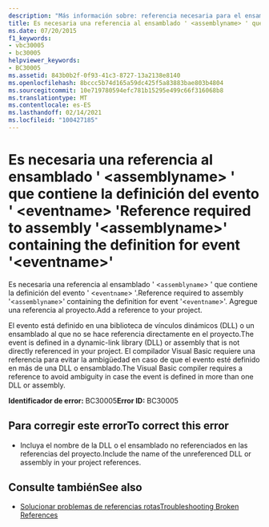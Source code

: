 ```yaml
---
description: "Más información sobre: referencia necesaria para el ensamblado ' <assemblyname> ' que contiene la definición del evento ' <eventname> '"
title: Es necesaria una referencia al ensamblado ' <assemblyname> ' que contiene la definición del evento ' <eventname> '
ms.date: 07/20/2015
f1_keywords:
- vbc30005
- bc30005
helpviewer_keywords:
- BC30005
ms.assetid: 843b0b2f-0f93-41c3-8727-13a2138e8140
ms.openlocfilehash: 8bccc5b74d165a59dc425f5a83883bae803b4804
ms.sourcegitcommit: 10e719780594efc781b15295e499c66f316068b8
ms.translationtype: MT
ms.contentlocale: es-ES
ms.lasthandoff: 02/14/2021
ms.locfileid: "100427185"
---
```

# <a name="reference-required-to-assembly-assemblyname-containing-the-definition-for-event-eventname"></a><span data-ttu-id="6f77c-103">Es necesaria una referencia al ensamblado ' \<assemblyname> ' que contiene la definición del evento ' \<eventname> '</span><span class="sxs-lookup"><span data-stu-id="6f77c-103">Reference required to assembly '\<assemblyname>' containing the definition for event '\<eventname>'</span></span>

<span data-ttu-id="6f77c-104">Es necesaria una referencia al ensamblado ' <`assemblyname`> ' que contiene la definición del evento ' <`eventname`> '.</span><span class="sxs-lookup"><span data-stu-id="6f77c-104">Reference required to assembly '<`assemblyname`>' containing the definition for event '<`eventname`>'.</span></span> <span data-ttu-id="6f77c-105">Agregue una referencia al proyecto.</span><span class="sxs-lookup"><span data-stu-id="6f77c-105">Add a reference to your project.</span></span>  
  
 <span data-ttu-id="6f77c-106">El evento está definido en una biblioteca de vínculos dinámicos (DLL) o un ensamblado al que no se hace referencia directamente en el proyecto.</span><span class="sxs-lookup"><span data-stu-id="6f77c-106">The event is defined in a dynamic-link library (DLL) or assembly that is not directly referenced in your project.</span></span> <span data-ttu-id="6f77c-107">El compilador Visual Basic requiere una referencia para evitar la ambigüedad en caso de que el evento esté definido en más de una DLL o ensamblado.</span><span class="sxs-lookup"><span data-stu-id="6f77c-107">The Visual Basic compiler requires a reference to avoid ambiguity in case the event is defined in more than one DLL or assembly.</span></span>  
  
 <span data-ttu-id="6f77c-108">**Identificador de error:** BC30005</span><span class="sxs-lookup"><span data-stu-id="6f77c-108">**Error ID:** BC30005</span></span>  
  
## <a name="to-correct-this-error"></a><span data-ttu-id="6f77c-109">Para corregir este error</span><span class="sxs-lookup"><span data-stu-id="6f77c-109">To correct this error</span></span>  
  
- <span data-ttu-id="6f77c-110">Incluya el nombre de la DLL o el ensamblado no referenciados en las referencias del proyecto.</span><span class="sxs-lookup"><span data-stu-id="6f77c-110">Include the name of the unreferenced DLL or assembly in your project references.</span></span>  
  
## <a name="see-also"></a><span data-ttu-id="6f77c-111">Consulte también</span><span class="sxs-lookup"><span data-stu-id="6f77c-111">See also</span></span>

- [<span data-ttu-id="6f77c-112">Solucionar problemas de referencias rotas</span><span class="sxs-lookup"><span data-stu-id="6f77c-112">Troubleshooting Broken References</span></span>](/visualstudio/ide/troubleshooting-broken-references)
